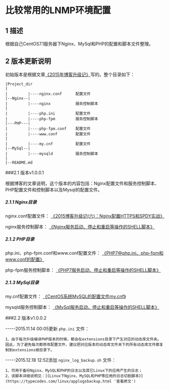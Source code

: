比较常用的LNMP环境配置
======================================================


## 1 描述
根据自己CentOS7.1服务器下Nginx、MySql和PHP的配置和脚本文件整理。

## 2 版本更新说明
初始版本是根据文章[《2015年博客升级记》](https://typecodes.com/mix/2015updateblog.html '查看原文')写的。整个目录如下：

	|Project_dir
	|
	|         |----nginx.conf      配置文件
	|--Nginx--|
	|         |----nginx	       服务控制脚本
	|
	|         |----php.ini		   配置文件
	|         |----php-fpm	       服务控制脚本
	|---PHP---|
    |         |----php-fpm.conf    配置文件
	|		  |----www.conf        配置文件
	|
	|         |----my.cnf          配置文件
	|--MySql--|
	|         |----mysqld	       服务控制脚本
	|
	|--README.md


###2.1 版本v1.0.0.1

根据博客的文章说明，这个版本的内容包括：Nginx配置文件和服务控制脚本、PHP配置文件和控制脚本以及Mysql的配置文件。

##### 2.1.1 Nginx目录

nginx.conf配置文件： [《2015博客升级记(六)：Nginx配置HTTPS和SPDY实战》](https://typecodes.com/web/centos7nginxhttpsspdy.html '查看原文')

nginx服务控制脚本： [《Nginx服务启动、停止和重启等操作的SHELL脚本》](https://typecodes.com/web/nginxserviceoptshell.html '查看原文')

##### 2.1.2 PHP目录

php.ini、php-fpm.conf和www.conf配置文件： [《PHP7中php.ini、php-fpm和www.conf的配置》](https://typecodes.com/web/php7configure.html '查看原文')

php-fpm服务控制脚本： [《PHP7服务启动、停止和重启等操作的SHELL脚本》](https://typecodes.com/web/php7serviceoptshell.html '查看原文')

##### 2.1.3 MySql目录

my.cnf配置文件： [《CentOS系统MySQL的配置文件my.cnf》](https://typecodes.com/web/centosmysqlconfig.html '查看原文')

mysqld服务控制脚本： [《MySql服务启动、停止和重启等操作的SHELL脚本》](https://typecodes.com/web/mysqldserviceoptshell.html '查看原文')


###2.2 版本v1.0.0.2

-----2015.11.14 00:05更新 `php.ini` 文件：

	1、由于每次升级编译PHP版本的时候，都会在extensions目录下产生对应的动态库文件夹。因此，为了避免每次都修改配置文件，建议把对应版本的动态库文件夹下的所有动态库文件都复制到extensions根目录下。

-----2015.12.18 12:52添加 `nginx_log_backup.sh` 文件：

	1、可用于备份Nginx、MySQL和PHP的日志以及其它Linux下的应用产生的日志；
	2、该脚本详细说明见：[《Linux下Nginx、MySQL和PHP等应用的日志切割脚本》](https://typecodes.com/linux/applogsbackup.html '查看原文')